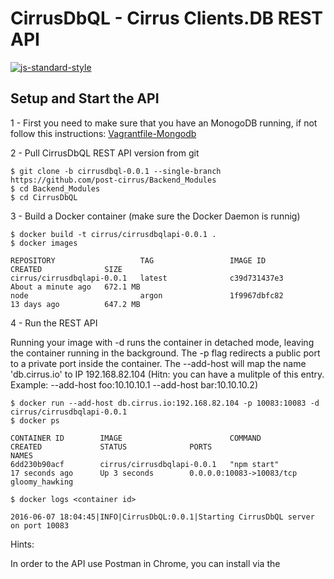 # CirrusDbQL - Cirrus Clients.DB REST API
[![js-standard-style](https://cdn.rawgit.com/feross/standard/master/badge.svg)](https://github.com/feross/standard)

## Setup and Start the API

1 - First you need to make sure that you have an MonogoDB running, if not follow
this instructions: [Vagrantfile-Mongodb](https://github.com/post-cirrus/Vagrant-Basic-Templates/blob/master/Vagrantfile-Mongodb/README.md)

2 - Pull CirrusDbQL REST API version from git
```
$ git clone -b cirrusdbql-0.0.1 --single-branch https://github.com/post-cirrus/Backend_Modules
$ cd Backend_Modules
$ cd CirrusDbQL
```

3 - Build a Docker container (make sure the Docker Daemon is runnig)
```
$ docker build -t cirrus/cirrusdbqlapi-0.0.1 .
$ docker images

REPOSITORY                   TAG                 IMAGE ID            CREATED              SIZE
cirrus/cirrusdbqlapi-0.0.1   latest              c39d731437e3        About a minute ago   672.1 MB
node                         argon               1f9967dbfc82        13 days ago          647.2 MB
```

4 - Run the REST API

Running your image with -d runs the container in detached mode, leaving the container running in the background.
The -p flag redirects a public port to a private port inside the container.
The --add-host will map the name 'db.cirrus.io' to IP 192.168.82.104 (Hitn: you can have a mulitple of this entry. Example: --add-host foo:10.10.10.1 --add-host bar:10.10.10.2)

```
$ docker run --add-host db.cirrus.io:192.168.82.104 -p 10083:10083 -d cirrus/cirrusdbqlapi-0.0.1
$ docker ps

CONTAINER ID        IMAGE                        COMMAND             CREATED             STATUS              PORTS                      NAMES
6dd230b90acf        cirrus/cirrusdbqlapi-0.0.1   "npm start"         17 seconds ago      Up 3 seconds        0.0.0.0:10083->10083/tcp   gloomy_hawking

$ docker logs <container id>

2016-06-07 18:04:45|INFO|CirrusDbQL:0.0.1|Starting CirrusDbQL server on port 10083

```


Hints:


In order to the API use Postman in Chrome, you can install via the
